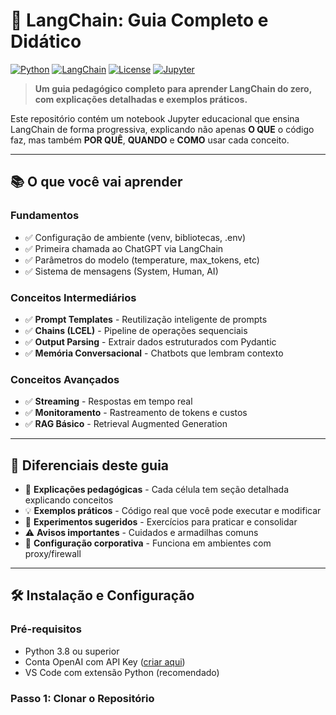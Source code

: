 # 🚀 LangChain: Guia Completo e Didático

[![Python](https://img.shields.io/badge/Python-3.8%2B-blue)](https://www.python.org/)
[![LangChain](https://img.shields.io/badge/LangChain-0.1%2B-green)](https://python.langchain.com/)
[![License](https://img.shields.io/badge/License-MIT-yellow.svg)](LICENSE)
[![Jupyter](https://img.shields.io/badge/Jupyter-Notebook-orange)](https://jupyter.org/)

> **Um guia pedagógico completo para aprender LangChain do zero, com explicações detalhadas e exemplos práticos.**

Este repositório contém um notebook Jupyter educacional que ensina LangChain de forma progressiva, explicando não apenas **O QUE** o código faz, mas também **POR QUÊ**, **QUANDO** e **COMO** usar cada conceito.

---

## 📚 O que você vai aprender

### Fundamentos
- ✅ Configuração de ambiente (venv, bibliotecas, .env)
- ✅ Primeira chamada ao ChatGPT via LangChain
- ✅ Parâmetros do modelo (temperature, max_tokens, etc)
- ✅ Sistema de mensagens (System, Human, AI)

### Conceitos Intermediários
- ✅ **Prompt Templates** - Reutilização inteligente de prompts
- ✅ **Chains (LCEL)** - Pipeline de operações sequenciais
- ✅ **Output Parsing** - Extrair dados estruturados com Pydantic
- ✅ **Memória Conversacional** - Chatbots que lembram contexto

### Conceitos Avançados
- ✅ **Streaming** - Respostas em tempo real
- ✅ **Monitoramento** - Rastreamento de tokens e custos
- ✅ **RAG Básico** - Retrieval Augmented Generation

---

## 🎯 Diferenciais deste guia

- 📖 **Explicações pedagógicas** - Cada célula tem seção detalhada explicando conceitos
- 💡 **Exemplos práticos** - Código real que você pode executar e modificar
- 🔬 **Experimentos sugeridos** - Exercícios para praticar e consolidar
- ⚠️ **Avisos importantes** - Cuidados e armadilhas comuns
- 🏢 **Configuração corporativa** - Funciona em ambientes com proxy/firewall

---

## 🛠️ Instalação e Configuração

### Pré-requisitos

- Python 3.8 ou superior
- Conta OpenAI com API Key ([criar aqui](https://platform.openai.com/api-keys))
- VS Code com extensão Python (recomendado)

### Passo 1: Clonar o Repositório
```bash
